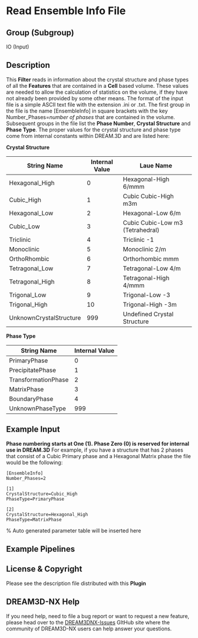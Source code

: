# Read Ensemble Info File

## Group (Subgroup)

IO (Input)

## Description

This **Filter** reads in information about the crystal structure and phase types of all the **Features** that are contained in a **Cell** based volume. These values are needed to allow the calculation of statistics on the volume, if they have not already been provided by some other means.  The format of the input file is a simple ASCII text file with the extension .ini or .txt. The first group in the file is the name [EnsembleInfo] in square brackets with the key Number_Phases=*number of phases* that are contained in the volume. Subsequent groups in the file list the **Phase Number**, **Crystal Structure** and **Phase Type**. The proper values for the crystal structure and phase type come from internal constants within DREAM.3D and are listed here:

**Crystal Structure**

| String Name | Internal Value | Laue Name |
| ------------|----------------|----------|
| Hexagonal_High | 0 |  Hexagonal-High 6/mmm |
| Cubic_High | 1 |  Cubic Cubic-High m3m |
| Hexagonal_Low | 2 |  Hexagonal-Low 6/m |
| Cubic_Low | 3 |  Cubic Cubic-Low m3 (Tetrahedral) |
| Triclinic | 4 |  Triclinic -1 |
| Monoclinic | 5 |  Monoclinic 2/m |
| OrthoRhombic | 6 |  Orthorhombic mmm |
| Tetragonal_Low | 7 |  Tetragonal-Low 4/m |
| Tetragonal_High | 8 |  Tetragonal-High 4/mmm |
| Trigonal_Low | 9 |  Trigonal-Low -3 |
| Trigonal_High | 10 |  Trigonal-High -3m |
| UnknownCrystalStructure | 999 |  Undefined Crystal Structure |

**Phase Type**

| String Name | Internal Value |
| ------------|----------------|
| PrimaryPhase | 0 |
| PrecipitatePhase | 1 |
| TransformationPhase | 2 |
| MatrixPhase | 3 |
| BoundaryPhase | 4 |
| UnknownPhaseType | 999 |

## Example Input

**Phase numbering starts at One (1). Phase Zero (0) is reserved for internal use in DREAM.3D**
For example, if you have a structure that has 2 phases that consist of a Cubic Primary phase and a Hexagonal Matrix phase the file would be the following:

    [EnsembleInfo]
    Number_Phases=2

    [1]
    CrystalStructure=Cubic_High
    PhaseType=PrimaryPhase

    [2]
    CrystalStructure=Hexagonal_High
    PhaseType=MatrixPhase

% Auto generated parameter table will be inserted here

## Example Pipelines

## License & Copyright

Please see the description file distributed with this **Plugin**

## DREAM3D-NX Help

If you need help, need to file a bug report or want to request a new feature, please head over to the [DREAM3DNX-Issues](https://github.com/BlueQuartzSoftware/DREAM3DNX-Issues/discussions) GItHub site where the community of DREAM3D-NX users can help answer your questions.

